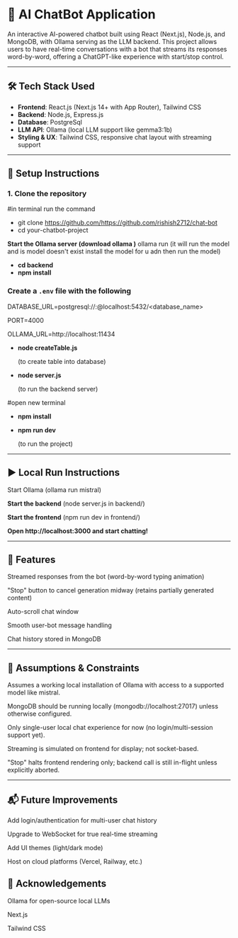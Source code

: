 # 💬 AI ChatBot Application

An interactive AI-powered chatbot built using React (Next.js), Node.js, and MongoDB, with Ollama serving as the LLM backend. This project allows users to have real-time conversations with a bot that streams its responses word-by-word, offering a ChatGPT-like experience with start/stop control.

---

## 🛠️ Tech Stack Used

- **Frontend**: React.js (Next.js 14+ with App Router), Tailwind CSS
- **Backend**: Node.js, Express.js
- **Database**: PostgreSql
- **LLM API**: Ollama (local LLM support like gemma3:1b)
- **Styling & UX**: Tailwind CSS, responsive chat layout with streaming support

---

## 🧰 Setup Instructions

### 1. Clone the repository
#in terminal run the command
- git clone https://github.com/https://github.com/rishish2712/chat-bot
- cd your-chatbot-project


**Start the Ollama server (download ollama )**
ollama run <modelname> (it will run the model and is model doesn't exist install the model for u adn then run the model)


- **cd backend**
- **npm install**

### Create a `.env` file with the following
DATABASE_URL=postgresql://<username>:<password>@localhost:5432/<database_name>

PORT=4000

OLLAMA_URL=http://localhost:11434

- **node createTable.js**

  (to create table into database)
- **node server.js**

  (to run the backend server)

#open new terminal 
- **npm install**
- **npm run dev**

  (to run the project)
  
 --- 

## ▶️ Local Run Instructions

Start Ollama (ollama run mistral)

**Start the backend** (node server.js in backend/)

**Start the frontend** (npm run dev in frontend/)

**Open http://localhost:3000 and start chatting!**

---

## 📌  Features 

Streamed responses from the bot (word-by-word typing animation)

"Stop" button to cancel generation midway (retains partially generated content)

Auto-scroll chat window

Smooth user-bot message handling

Chat history stored in MongoDB

---

## 📎 Assumptions & Constraints

Assumes a working local installation of Ollama with access to a supported model like mistral.

MongoDB should be running locally (mongodb://localhost:27017) unless otherwise configured.

Only single-user local chat experience for now (no login/multi-session support yet).

Streaming is simulated on frontend for display; not socket-based.

"Stop" halts frontend rendering only; backend call is still in-flight unless explicitly aborted.

---

## 📬 Future Improvements

Add login/authentication for multi-user chat history

Upgrade to WebSocket for true real-time streaming

Add UI themes (light/dark mode)

Host on cloud platforms (Vercel, Railway, etc.)

## 🙏  Acknowledgements

Ollama for open-source local LLMs

Next.js

Tailwind CSS

